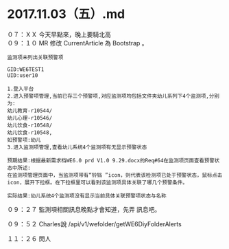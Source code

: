 # 2017.11.03（五）.md


０７：ＸＸ 今天早點來，晚上要騎北高  
０９：１０ MR 修改 CurrentArticle 為 Bootstrap 。  

```
监测项未列出关联预警项

GID:WE6TEST1
UID:user10

1.登入平台
2.进入预警项管理,当前已存三个预警项,对应监测项均包括文件夹幼儿系列下4个监测项,分别为:
幼儿教育-r10544/
幼儿心理-r10546/
幼儿饮食-r10548/
幼儿饮食-r10548,
如预警项:幼儿
3.进入监测项管理,查看幼儿系统4个监测项有无显示预警状态

预期结果:根据最新需求档WE6.0 prd V1.0 9.29.docx的Req#64在监测项页面查看预警状态中所述:
在监测项管理页面中，当监测项带有“铃铛 ”icon，则代表该检测项已处于预警状态，鼠标点击icon，展开下拉框。在下拉框里可以看到该监测项具体关联了哪几个预警条件。

实际结果:幼儿系统4个监测项没有显示当前具体关联预警项状态与名称
```

０９：２７ 監測項相關訊息晚點才會知道，先弄 訊息吧。  

０９：５２ Charles說 /api/v1/wefolder/getWE6DiyFolderAlerts  

１１：２６ 閃人  
